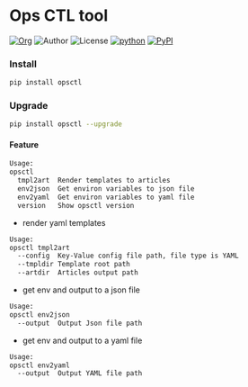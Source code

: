 # Ops CTL tool

[![Org](https://img.shields.io/static/v1?label=org&message=Truth%20%26%20Insurance%20Office&color=597ed9)](https://office.baoxian-sz.com)
![Author](https://img.shields.io/static/v1?label=author&message=v.stone@163.com&color=blue)
![License](https://img.shields.io/github/license/seoktaehyeon/opsctl)
[![python](https://img.shields.io/static/v1?label=Python&message=3.8&color=3776AB)](https://www.python.org)
[![PyPI](https://img.shields.io/pypi/v/opsctl.svg)](https://pypi.org/project/opsctl/)

### Install

```bash
pip install opsctl
```

### Upgrade

```bash
pip install opsctl --upgrade
```

#### Feature

```bash
Usage:
opsctl
  tmpl2art  Render templates to articles
  env2json  Get environ variables to json file 
  env2yaml  Get environ variables to yaml file
  version	Show opsctl version
```

- render yaml templates

```bash
Usage:
opsctl tmpl2art
  --config	Key-Value config file path, file type is YAML
  --tmpldir	Template root path
  --artdir	Articles output path
```

- get env and output to a json file
  
```bash
Usage:
opsctl env2json
  --output  Output Json file path
```

- get env and output to a yaml file

```bash
Usage:
opsctl env2yaml
  --output  Output YAML file path
```
